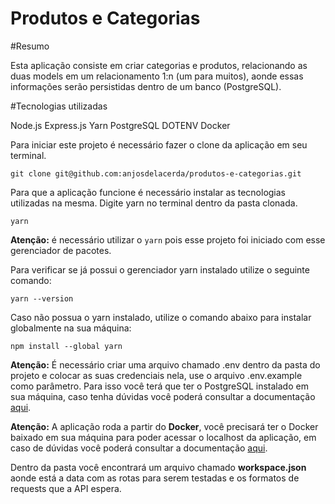 # Produtos e Categorias

#Resumo

Esta aplicação consiste em criar categorias e produtos, relacionando as duas models em um relacionamento 1:n (um para muitos), aonde essas informações serão
persistidas dentro de um banco (PostgreSQL).

#Tecnologias utilizadas

Node.js
Express.js
Yarn
PostgreSQL
DOTENV
Docker



Para iniciar este projeto é necessário fazer o clone da aplicação em seu terminal.

````
git clone git@github.com:anjosdelacerda/produtos-e-categorias.git
````

Para que a aplicação funcione é necessário instalar as tecnologias utilizadas na mesma. Digite yarn no terminal dentro da pasta clonada.

````
yarn
````

**Atenção:** é necessário utilizar o `yarn` pois esse projeto foi iniciado com esse gerenciador de pacotes.

Para verificar se já possui o gerenciador yarn instalado utilize o seguinte comando:

````
yarn --version
````
Caso não possua o yarn instalado, utilize o comando abaixo para instalar globalmente na sua máquina:

````
npm install --global yarn
````

**Atenção:** É necessário criar uma arquivo chamado .env dentro da pasta do projeto e colocar as suas credenciais nela, use o arquivo .env.example como
parâmetro. Para isso você terá que ter o PostgreSQL instalado em sua máquina, caso tenha dúvidas você poderá consultar a documentação <a href="https://www.postgresql.org/docs/current/tutorial-start.html">aqui</a>.

**Atenção:** A aplicação roda a partir do **Docker**, você precisará ter o Docker baixado em sua máquina para poder acessar o localhost da aplicação,
em caso de dúvidas você poderá consultar a documentação <a href="https://docs.docker.com/desktop/install/linux-install/">aqui</a>.

Dentro da pasta você encontrará um arquivo chamado **workspace.json** aonde está a data com as rotas para serem testadas e os formatos de requests que a 
API espera.

